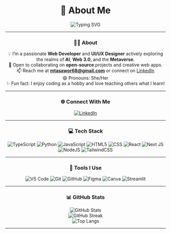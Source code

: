 <div bg="black" align="center">

# 💫 About Me

<img src="https://readme-typing-svg.demolab.com?font=Fira+Code&weight=500&size=24&duration=4000&pause=1000&color=F76B61&center=true&vCenter=true&width=435&lines=Hi%2C+I'm+Ammara+Rajput+%F0%9F%91%8B;Web+Dev+%7C+UI%2FUX+Designer+%7C+AI+Explorer;I+love+learning+%26+building+new+things!" alt="Typing SVG" />

---

### 👩‍💻 About

💡 I’m a passionate **Web Developer** and **UI/UX Designer** actively exploring the realms of **AI**, **Web 3.0**, and the **Metaverse**.<br>
🤝 Open to collaborating on **open-source** projects and creative web apps.<br>
📫 Reach me at **mtasawor68@gmail.com** or connect on [LinkedIn](https://www.linkedin.com/in/ammara-rajpoot-253b53283/)<br>
😄 Pronouns: She/Her<br>
✨ Fun fact: I enjoy coding as a hobby and love teaching others what I learn!

---

### 🌐 Connect With Me

[![LinkedIn](https://img.shields.io/badge/LinkedIn-%230077B5.svg?&style=for-the-badge&logo=linkedin&logoColor=white)](https://www.linkedin.com/in/ammara-rajpoot-253b53283/)

---

### 💻 Tech Stack

![TypeScript](https://img.shields.io/badge/typescript-%23007ACC.svg?style=for-the-badge&logo=typescript&logoColor=white) 
![Python](https://img.shields.io/badge/python-3670A0?style=for-the-badge&logo=python&logoColor=ffdd54) 
![JavaScript](https://img.shields.io/badge/javascript-%23323330.svg?style=for-the-badge&logo=javascript&logoColor=%23F7DF1E) 
![HTML5](https://img.shields.io/badge/html5-%23E34F26.svg?style=for-the-badge&logo=html5&logoColor=white) 
![CSS](https://img.shields.io/badge/css3-%231572B6.svg?style=for-the-badge&logo=css3&logoColor=white) 
![React](https://img.shields.io/badge/react-%2320232a.svg?style=for-the-badge&logo=react&logoColor=%2361DAFB) 
![Next JS](https://img.shields.io/badge/Next-black?style=for-the-badge&logo=next.js&logoColor=white) 
![NodeJS](https://img.shields.io/badge/node.js-6DA55F?style=for-the-badge&logo=node.js&logoColor=white) 
![TailwindCSS](https://img.shields.io/badge/tailwindcss-%2338B2AC.svg?style=for-the-badge&logo=tailwind-css&logoColor=white)

---

### 🧰 Tools I Use

![VS Code](https://img.shields.io/badge/VS%20Code-007ACC?style=for-the-badge&logo=visual-studio-code&logoColor=white)
![Git](https://img.shields.io/badge/Git-F05032?style=for-the-badge&logo=git&logoColor=white)
![GitHub](https://img.shields.io/badge/github-%23121011.svg?style=for-the-badge&logo=github&logoColor=white)
![Figma](https://img.shields.io/badge/figma-%23F24E1E.svg?style=for-the-badge&logo=figma&logoColor=white)
![Canva](https://img.shields.io/badge/Canva-%2300C4CC.svg?style=for-the-badge&logo=Canva&logoColor=white)
![Streamlit](https://img.shields.io/badge/Streamlit-%23FE4B4B.svg?style=for-the-badge&logo=streamlit&logoColor=white)

---

### 📊 GitHub Stats

![GitHub Stats](https://github-readme-stats.vercel.app/api?username=atammara&theme=tokyonight&show_icons=true&hide_border=false&include_all_commits=true&count_private=true)<br>
![GitHub Streak](https://github-readme-streak-stats.herokuapp.com/?user=atammara&theme=tokyonight&hide_border=false)<br>
![Top Langs](https://github-readme-stats.vercel.app/api/top-langs/?username=atammara&theme=tokyonight&hide_border=false&layout=compact)


---

</div>
